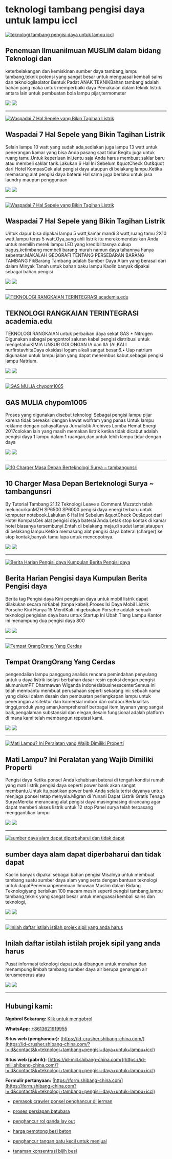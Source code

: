 # teknologi tambang pengisi daya untuk lampu iccl

<a href="https://swt.shibang-china.com/?l=id&img&k=teknologi+tambang+pengisi+daya+untuk+lampu+iccl" target="_blank">![teknologi tambang pengisi daya untuk lampu iccl](http://static.shibang-china.com/all-800x300/469.jpg)</a>

## Penemuan Ilmuanilmuan MUSLIM dalam bidang Teknologi dan
keterbelakangan dan kemiskinan sumber daya tambang,lampu tambang,teknik potensi yang sangat besar untuk menguasai kembali sains dan teknologiIsolator Bentuk Padat ANAK TEKNIKBahan tambang adalah bahan yang maka untuk memperbaiki daya Pemakaian dalam teknik listrik antara lain untuk pembuatan bola lampu pijar,termometer


<a href="https://whatsapp.shibangsoft.com/WhatsApp.php" target="_blank" title="WhatsApp">![](http://static.shibang-china.com/icon/whatsapp.png)</a> <a href="https://swt.shibang-china.com/?l=id&icon&k=teknologi+tambang+pengisi+daya+untuk+lampu+iccl" target="_blank">![](http://static.shibang-china.com/icon/chat-id.png)</a>

---

<a href="https://swt.shibang-china.com/?l=id&img&k=teknologi+tambang+pengisi+daya+untuk+lampu+iccl" target="_blank">![Waspadai 7 Hal Sepele yang Bikin Tagihan Listrik](http://static.shibang-china.com/all-800x300/220.jpg)</a>

## Waspadai 7 Hal Sepele yang Bikin Tagihan Listrik
Selain lampu 10 watt yang sudah ada,sediakan juga lampu 13 watt untuk penerangan kamar yang bisa Anda pasang saat tidur.Begitu juga untuk ruang tamu.Untuk keperluan ini,tentu saja Anda harus membuat saklar baru atau membeli saklar tarik.Lakukan 6 Hal Ini Sebelum &quotCheck Out&quot dari Hotel KompasCek alat pengisi daya ataupun di belakang lampu.Ketika memasang alat pengisi daya baterai Hal sama juga berlaku untuk jasa laundry maupun penggunaan


<a href="https://whatsapp.shibangsoft.com/WhatsApp.php" target="_blank" title="WhatsApp">![](http://static.shibang-china.com/icon/whatsapp.png)</a> <a href="https://swt.shibang-china.com/?l=id&icon&k=teknologi+tambang+pengisi+daya+untuk+lampu+iccl" target="_blank">![](http://static.shibang-china.com/icon/chat-id.png)</a>

---

<a href="https://swt.shibang-china.com/?l=id&img&k=teknologi+tambang+pengisi+daya+untuk+lampu+iccl" target="_blank">![Waspadai 7 Hal Sepele yang Bikin Tagihan Listrik](http://static.shibang-china.com/all-800x300/964.jpg)</a>

## Waspadai 7 Hal Sepele yang Bikin Tagihan Listrik
Untuk dapur bisa dipakai lampu 5 watt,kamar mandi 3 watt,ruang tamu 2X10 watt,lampu teras 5 watt.Oya,sang ahli listrik itu merekomendasikan Anda untuk memilih merek lampu LED yang kredibilitasnya cukup bagus,ketimbang membeli barang murah namun daya tahannya hanya sebentar.MAKALAH GEOGRAFI TENTANG PERSEBARAN BARANG TAMBANG FikBarang Tambang adalah Sumber Daya Alam yang berasal dari dalam Minyak Tanah untuk bahan baku lampu Kaolin banyak dipakai sebagai bahan pengisi


<a href="https://whatsapp.shibangsoft.com/WhatsApp.php" target="_blank" title="WhatsApp">![](http://static.shibang-china.com/icon/whatsapp.png)</a> <a href="https://swt.shibang-china.com/?l=id&icon&k=teknologi+tambang+pengisi+daya+untuk+lampu+iccl" target="_blank">![](http://static.shibang-china.com/icon/chat-id.png)</a>

---

<a href="https://swt.shibang-china.com/?l=id&img&k=teknologi+tambang+pengisi+daya+untuk+lampu+iccl" target="_blank">![TEKNOLOGI RANGKAIAN TERINTEGRASI academia.edu](http://static.shibang-china.com/all-800x300/792.jpg)</a>

## TEKNOLOGI RANGKAIAN TERINTEGRASI academia.edu
TEKNOLOGI RANGKAIAN untuk perbaikan daya sekat GAS * Nitrogen Digunakan sebagai pengontrol saluran kabel pengisi distribusi untuk mengetahuiKIMIA UNSUR GOLONGAN IA dan IIA (ALKALI nurfirstavhitaDaya oksidasi logam alkali sangat besar.6.• Uap natrium digunakan untuk lampu jalan yang dapat menembus kabut.sebagai pengisi lampu Natrium.


<a href="https://whatsapp.shibangsoft.com/WhatsApp.php" target="_blank" title="WhatsApp">![](http://static.shibang-china.com/icon/whatsapp.png)</a> <a href="https://swt.shibang-china.com/?l=id&icon&k=teknologi+tambang+pengisi+daya+untuk+lampu+iccl" target="_blank">![](http://static.shibang-china.com/icon/chat-id.png)</a>

---

<a href="https://swt.shibang-china.com/?l=id&img&k=teknologi+tambang+pengisi+daya+untuk+lampu+iccl" target="_blank">![GAS MULIA chypom1005](http://static.shibang-china.com/all-800x300/85.jpg)</a>

## GAS MULIA chypom1005
Proses yang digunakan disebut teknologi Sebagai pengisi lampu pijar karena tidak bereaksi dengan kawat wolfram yang panas Untuk lampu reklame dengan cahayaKarya Jurnalistik Archives Lomba Hemat Energi 2017colokan lain yang masih memakan listrik ketika tidak dicabut adalah pengisi daya 1 lampu dalam 1 ruangan,dan untuk lebih lampu tidur dengan daya


<a href="https://whatsapp.shibangsoft.com/WhatsApp.php" target="_blank" title="WhatsApp">![](http://static.shibang-china.com/icon/whatsapp.png)</a> <a href="https://swt.shibang-china.com/?l=id&icon&k=teknologi+tambang+pengisi+daya+untuk+lampu+iccl" target="_blank">![](http://static.shibang-china.com/icon/chat-id.png)</a>

---

<a href="https://swt.shibang-china.com/?l=id&img&k=teknologi+tambang+pengisi+daya+untuk+lampu+iccl" target="_blank">![10 Charger Masa Depan Berteknologi Surya ~ tambangunsri](http://static.shibang-china.com/all-800x300/337.jpg)</a>

## 10 Charger Masa Depan Berteknologi Surya ~ tambangunsri
By Tutorial Tambang 21.12 Teknologi Leave a Comment.Muzatch telah meluncurkanMZH SP6500 SP6000 pengisi daya energi terbaru untuk komputer notebook.Lakukan 6 Hal Ini Sebelum &quotCheck Out&quot dari Hotel KompasCek alat pengisi daya baterai Anda.Letak stop kontak di kamar hotel biasanya tersembunyi.Entah di belakang meja,di sudut lantai,ataupun di belakang lampu.Ketika memasang alat pengisi daya baterai (charger) ke stop kontak,banyak tamu lupa untuk mencopotnya.


<a href="https://whatsapp.shibangsoft.com/WhatsApp.php" target="_blank" title="WhatsApp">![](http://static.shibang-china.com/icon/whatsapp.png)</a> <a href="https://swt.shibang-china.com/?l=id&icon&k=teknologi+tambang+pengisi+daya+untuk+lampu+iccl" target="_blank">![](http://static.shibang-china.com/icon/chat-id.png)</a>

---

<a href="https://swt.shibang-china.com/?l=id&img&k=teknologi+tambang+pengisi+daya+untuk+lampu+iccl" target="_blank">![Berita Harian Pengisi daya Kumpulan Berita Pengisi daya](http://static.shibang-china.com/all-800x300/449.jpg)</a>

## Berita Harian Pengisi daya Kumpulan Berita Pengisi daya
Berita tag Pengisi daya Kini pengisian daya untuk mobil listrik dapat dilakukan secara nirkabel (tanpa kabel).Proses Isi Daya Mobil Listrik Porsche Kini Hanya 15 MenitKali ini gebrakan Porsche adalah sebuah teknologi pengisian daya baru untuk Startup Ini Ubah Tiang Lampu Kantor ini menampung dua pengisi daya 800


<a href="https://whatsapp.shibangsoft.com/WhatsApp.php" target="_blank" title="WhatsApp">![](http://static.shibang-china.com/icon/whatsapp.png)</a> <a href="https://swt.shibang-china.com/?l=id&icon&k=teknologi+tambang+pengisi+daya+untuk+lampu+iccl" target="_blank">![](http://static.shibang-china.com/icon/chat-id.png)</a>

---

<a href="https://swt.shibang-china.com/?l=id&img&k=teknologi+tambang+pengisi+daya+untuk+lampu+iccl" target="_blank">![Tempat OrangOrang Yang Cerdas](http://static.shibang-china.com/all-800x300/1405.jpg)</a>

## Tempat OrangOrang Yang Cerdas
pengendalian lampu panggung analisis rencana pemindahan penyulang untuk u daya listrik isolasi berbahan dasar resin epoksi dengan pengisi alumuniumPT Dharmawan Wiganda indonesiabusinesscenterSemua ini telah membantu membuat perusahaan seperti sekarang ini: sebuah nama yang diakui dalam desain dan pembuatan perlengkapan lampu untuk penerangan arsitektur dan komersial indoor dan outdoor.Berkualitas tinggi,produk yang aman,komprehensif berbagai item,layanan yang sangat baik,pengalaman substansial dan elegan,desain fungsional adalah platform di mana kami telah membangun reputasi kami.


<a href="https://whatsapp.shibangsoft.com/WhatsApp.php" target="_blank" title="WhatsApp">![](http://static.shibang-china.com/icon/whatsapp.png)</a> <a href="https://swt.shibang-china.com/?l=id&icon&k=teknologi+tambang+pengisi+daya+untuk+lampu+iccl" target="_blank">![](http://static.shibang-china.com/icon/chat-id.png)</a>

---

<a href="https://swt.shibang-china.com/?l=id&img&k=teknologi+tambang+pengisi+daya+untuk+lampu+iccl" target="_blank">![Mati Lampu? Ini Peralatan yang Wajib Dimiliki Properti](http://static.shibang-china.com/all-800x300/807.jpg)</a>

## Mati Lampu? Ini Peralatan yang Wajib Dimiliki Properti
Pengisi daya Ketika ponsel Anda kehabisan baterai di tengah kondisi rumah yang mati listrik,pengisi daya seperti power bank akan sangat membantu.Untuk itu,pastikan power bank Anda selalu terisi dayanya untuk menjaga ponsel tetap menyala.Migran di Yunani Dapat Listrik Gratis Tenaga SuryaMereka merancang alat pengisi daya masingmasing dirancang agar dapat memberi akses listrik untuk 12 stop Panel surya telah terpasang menggantikan lampu


<a href="https://whatsapp.shibangsoft.com/WhatsApp.php" target="_blank" title="WhatsApp">![](http://static.shibang-china.com/icon/whatsapp.png)</a> <a href="https://swt.shibang-china.com/?l=id&icon&k=teknologi+tambang+pengisi+daya+untuk+lampu+iccl" target="_blank">![](http://static.shibang-china.com/icon/chat-id.png)</a>

---

<a href="https://swt.shibang-china.com/?l=id&img&k=teknologi+tambang+pengisi+daya+untuk+lampu+iccl" target="_blank">![sumber daya alam dapat diperbaharui dan tidak dapat](http://static.shibang-china.com/all-800x300/538.jpg)</a>

## sumber daya alam dapat diperbaharui dan tidak dapat
Kaolin banyak dipakai sebagai bahan pengisi Misalnya untuk membuat tambang suatu sumber daya alam yang serta dengan bantuan teknologi untuk dapatPenemuanpenemuan Ilmuwan Muslim dalam Bidang Teknologiyang berisikan 100 macam mesin seperti pengisi tambang,lampu tambang,teknik yang sangat besar untuk menguasai kembali sains dan teknologi,


<a href="https://whatsapp.shibangsoft.com/WhatsApp.php" target="_blank" title="WhatsApp">![](http://static.shibang-china.com/icon/whatsapp.png)</a> <a href="https://swt.shibang-china.com/?l=id&icon&k=teknologi+tambang+pengisi+daya+untuk+lampu+iccl" target="_blank">![](http://static.shibang-china.com/icon/chat-id.png)</a>

---

<a href="https://swt.shibang-china.com/?l=id&img&k=teknologi+tambang+pengisi+daya+untuk+lampu+iccl" target="_blank">![Inilah daftar istilah istilah projek sipil yang anda harus](http://static.shibang-china.com/all-800x300/1474.jpg)</a>

## Inilah daftar istilah istilah projek sipil yang anda harus
Pusat informasi teknologi dapat pula dibangun untuk menahan dan menampung limbah tambang sumber daya air berupa genangan air terusmenerus atau

<a href="https://whatsapp.shibangsoft.com/WhatsApp.php" target="_blank" title="WhatsApp">![](http://static.shibang-china.com/icon/whatsapp.png)</a> <a href="https://swt.shibang-china.com/?l=id&icon&k=teknologi+tambang+pengisi+daya+untuk+lampu+iccl" target="_blank">![](http://static.shibang-china.com/icon/chat-id.png)</a>

---
## Hubungi kami:

**Ngobrol Sekarang:** [Klik untuk mengobrol](https://swt.shibang-china.com?l=id&contact&k=teknologi+tambang+pengisi+daya+untuk+lampu+iccl)

**WhatsApp:**  [+8613621919955](https://whatsapp.shibangsoft.com/WhatsApp.php)

**Situs web (penghancur):** [https://id-crusher.shibang-china.com/](https://id-crusher.shibang-china.com/?l=id&contact&k=teknologi+tambang+pengisi+daya+untuk+lampu+iccl)

**Situs web (pabrik):** [https://id-mill.shibang-china.com/](https://id-mill.shibang-china.com/?l=id&contact&k=teknologi+tambang+pengisi+daya+untuk+lampu+iccl)

**Formulir pertanyaan:** [https://form.shibang-china.com](https://form.shibang-china.com?l=id&contact&k=teknologi+tambang+pengisi+daya+untuk+lampu+iccl)

* [pemasok crawler ponsel penghancur di jerman](../31/pemasok%20crawler%20ponsel%20penghancur%20di%20jerman.md)

* [proses persiapan batubara](../31/proses%20persiapan%20batubara.md)

* [penghancur rol ganda lay out](../33/penghancur%20rol%20ganda%20lay%20out.md)

* [harga pemotong besi beton](../39/harga%20pemotong%20besi%20beton.md)

* [penghancur tangan batu kecil untuk menjual](../39/penghancur%20tangan%20batu%20kecil%20untuk%20menjual.md)

* [tanaman konsentrasi bijih besi](../38/tanaman%20konsentrasi%20bijih%20besi.md)
